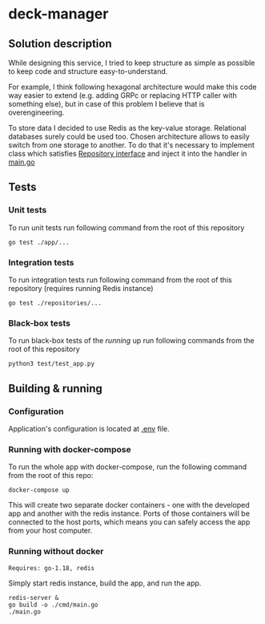 # deck-manager

## Solution description
While designing this service, I tried to keep structure as simple as possible to keep code and structure easy-to-understand.

For example, I think following hexagonal architecture would make this code way easier to extend (e.g. adding GRPc or replacing HTTP caller with something else),
but in case of this problem I believe that is overengineering.

To store data I decided to use Redis as the key-value storage. Relational databases surely could be used too. Chosen architecture allows to easily switch from one storage to another. To do that it's necessary to implement class which satisfies [Repository interface](/internal/repository.go) and inject it into the handler in [main.go](/cmd/main.go)

## Tests
### Unit tests
To run unit tests run following command from the root of this repository
```shell
go test ./app/...
```

### Integration tests
To run integration tests run following command from the root of this repository (requires running Redis instance)
```shell
go test ./repositories/...
```

### Black-box tests
To run black-box tests of the _running_ up run following commands from the root of this repository
```shell
python3 test/test_app.py
```

## Building & running
### Configuration
Application's configuration is located at [.env](/.env) file.

### Running with docker-compose
To run the whole app with docker-compose, run the following command from the root of this repo:
```shell
docker-compose up
```
This will create two separate docker containers - one with the developed app and another with the redis instance.
Ports of those containers will be connected to the host ports, which means you can safely access the app from your host computer.

### Running without docker
`Requires: go-1.18, redis`

Simply start redis instance, build the app, and run the app.
```shell
redis-server &
go build -o ./cmd/main.go
./main.go 
```
